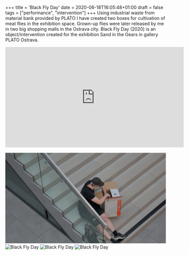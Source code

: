 +++
title = 'Black Fly Day'
date = 2020-06-18T16:05:48+01:00
draft = false
tags = ["performance", "intervention"]
+++
Using industrial waste from material bank provided by PLATO I have created two boxes for cultivation of meat flies in the exhibition space.
Grown-up flies were later released by me in two big shopping malls in the Ostrava city.
Black Fly Day (2020) is an object/intervention created for the exhibition Sand in the Gears in gallery PLATO Ostrava.

<iframe width="560" height="315" src="https://www.youtube.com/embed/aazCogmabVw?si=EK7rBFeV1G3mIwN7" title="YouTube video player" frameborder="0" allow="accelerometer; autoplay; clipboard-write; encrypted-media; gyroscope; picture-in-picture; web-share" referrerpolicy="strict-origin-when-cross-origin" allowfullscreen></iframe>

![Black Fly Day](1.png)
![Black Fly Day](2.png)
![Black Fly Day](3.png)
![Black Fly Day](4.png)

